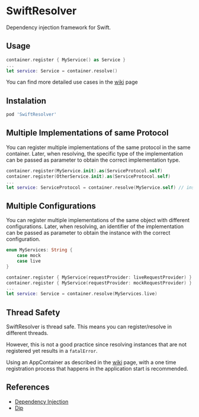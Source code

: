# SwiftResolver
Dependency injection framework for Swift.

## Usage
```swift
container.register { MyService() as Service }
...
let service: Service = container.resolve()
```

You can find more detailed use cases in the [wiki](https://github.com/viniciusaro/SwiftResolver/wiki) page

## Instalation
```ruby
pod 'SwiftResolver'
```

## Multiple Implementations of same Protocol

You can register multiple implementations of the same protocol in the same container.
Later, when resolving, the specific type of the implementation can be passed as parameter to obtain the correct implementation type.

```swift
container.register(MyService.init).as(ServiceProtocol.self)
container.register(OtherService.init).as(ServiceProtocol.self)
...
let service: ServiceProtocol = container.resolve(MyService.self) // instance of MyService is returned here
```

## Multiple Configurations

You can register multiple implementations of the same object with different configurations.
Later, when resolving, an identifier of the implementation can be passed as parameter to obtain the instance with the correct configuration.

```swift
enum MyServices: String {
    case mock
    case live
}

container.register { MyService(requestProvider: liveRequestProvider) }.tag(MyServices.live)
container.register { MyService(requestProvider: mockRequestProvider) }.tag(MyServices.mock)
...
let service: Service = container.resolve(MyServices.live)
```

## Thread Safety

SwiftResolver is thread safe. This means you can register/resolve in different threads. 

However, this is not a good practice since resolving instances that are not registered yet results in a `fatalError`.

Using an AppContainer as described in the [wiki](https://github.com/viniciusaro/SwiftResolver/wiki/Project-Setup) page, with a one time registration process that happens in the application start is recommended.

## References
* [Dependency Injection](https://en.wikipedia.org/wiki/Dependency_injection)
* [Dip](https://github.com/AliSoftware/Dip)
